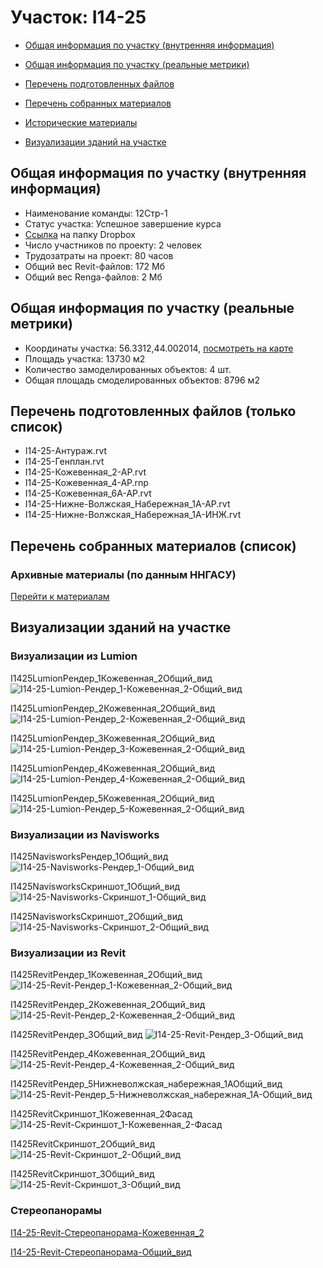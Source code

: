# Участок: I14-25

* [Общая информация по участку (внутренняя информация)](#Chapter1)

* [Общая информация по участку (реальные метрики)](#Chapter2)

* [Перечень подготовленных файлов](#Chapter3)

* [Перечень собранных материалов](#Chapter4)

* [Исторические материалы](#Chapter5)

* [Визуализации зданий на участке](#Chapter6)

## <a id="Chapter1"></a> Общая информация по участку (внутренняя информация)
+ Наименование команды: 12Стр-1
+ Статус участка: Успешное завершение курса
+ [Ссылка](https://www.dropbox.com/sh/wvvgv1nw1iqred9/AABvekjQgGlVSX3BNUcIDvhza/I14_25?dl=0) на папку Dropbox
+ Число участников по проекту: 2 человек
+ Трудозатраты на проект: 80 часов
+ Общий вес Revit-файлов: 172 Мб
+ Общий вес Renga-файлов: 2 Мб
## <a id="Chapter2"></a> Общая информация по участку (реальные метрики)
+ Координаты участка: 56.3312,44.002014, [посмотреть на карте](https://yandex.ru/maps/47/nizhny-novgorod/?ll=44.002014%2C56.3312&z=19)
+ Площадь участка: 13730 м2
+ Количество замоделированных объектов: 4 шт.
+ Общая площадь смоделированных объектов: 8796 м2
## <a id="Chapter3"></a> Перечень подготовленных файлов (только список)
+ I14-25-Антураж.rvt
+ I14-25-Генплан.rvt
+ I14-25-Кожевенная_2-АР.rvt
+ I14-25-Кожевенная_4-АР.rnp
+ I14-25-Кожевенная_6А-АР.rvt
+ I14-25-Нижне-Волжская_Набережная_1А-АР.rvt
+ I14-25-Нижне-Волжская_Набережная_1А-ИНЖ.rvt
## <a id="Chapter4"></a> Перечень собранных материалов (список)
### <a id="Chapter5"></a> Архивные материалы (по данным ННГАСУ)
[Перейти к материалам](/BuidingsInfo/640e0d44-d6b5-4380-8969-05d571d303db/About.md)
## <a id="Chapter6"></a> Визуализации зданий на участке
### Визуализации из Lumion
I1425LumionРендер_1Кожевенная_2Общий_вид
![I14-25-Lumion-Рендер_1-Кожевенная_2-Общий_вид](/Images/I14_25/I14-25-Lumion-Рендер_1-Кожевенная_2-Общий_вид_Compressed.jpg)

I1425LumionРендер_2Кожевенная_2Общий_вид
![I14-25-Lumion-Рендер_2-Кожевенная_2-Общий_вид](/Images/I14_25/I14-25-Lumion-Рендер_2-Кожевенная_2-Общий_вид_Compressed.jpg)

I1425LumionРендер_3Кожевенная_2Общий_вид
![I14-25-Lumion-Рендер_3-Кожевенная_2-Общий_вид](/Images/I14_25/I14-25-Lumion-Рендер_3-Кожевенная_2-Общий_вид_Compressed.jpg)

I1425LumionРендер_4Кожевенная_2Общий_вид
![I14-25-Lumion-Рендер_4-Кожевенная_2-Общий_вид](/Images/I14_25/I14-25-Lumion-Рендер_4-Кожевенная_2-Общий_вид_Compressed.jpg)

I1425LumionРендер_5Кожевенная_2Общий_вид
![I14-25-Lumion-Рендер_5-Кожевенная_2-Общий_вид](/Images/I14_25/I14-25-Lumion-Рендер_5-Кожевенная_2-Общий_вид_Compressed.jpg)

### Визуализации из Navisworks
I1425NavisworksРендер_1Общий_вид
![I14-25-Navisworks-Рендер_1-Общий_вид](/Images/I14_25/I14-25-Navisworks-Рендер_1-Общий_вид_Compressed.jpg)

I1425NavisworksСкриншот_1Общий_вид
![I14-25-Navisworks-Скриншот_1-Общий_вид](/Images/I14_25/I14-25-Navisworks-Скриншот_1-Общий_вид_Compressed.jpg)

I1425NavisworksСкриншот_2Общий_вид
![I14-25-Navisworks-Скриншот_2-Общий_вид](/Images/I14_25/I14-25-Navisworks-Скриншот_2-Общий_вид_Compressed.jpg)

### Визуализации из Revit
I1425RevitРендер_1Кожевенная_2Общий_вид
![I14-25-Revit-Рендер_1-Кожевенная_2-Общий_вид](/Images/I14_25/I14-25-Revit-Рендер_1-Кожевенная_2-Общий_вид_Compressed.jpg)

I1425RevitРендер_2Кожевенная_2Общий_вид
![I14-25-Revit-Рендер_2-Кожевенная_2-Общий_вид](/Images/I14_25/I14-25-Revit-Рендер_2-Кожевенная_2-Общий_вид_Compressed.jpg)

I1425RevitРендер_3Общий_вид
![I14-25-Revit-Рендер_3-Общий_вид](/Images/I14_25/I14-25-Revit-Рендер_3-Общий_вид_Compressed.jpg)

I1425RevitРендер_4Кожевенная_2Общий_вид
![I14-25-Revit-Рендер_4-Кожевенная_2-Общий_вид](/Images/I14_25/I14-25-Revit-Рендер_4-Кожевенная_2-Общий_вид_Compressed.jpg)

I1425RevitРендер_5Нижневолжская_набережная_1АОбщий_вид
![I14-25-Revit-Рендер_5-Нижневолжская_набережная_1А-Общий_вид](/Images/I14_25/I14-25-Revit-Рендер_5-Нижневолжская_набережная_1А-Общий_вид_Compressed.jpg)

I1425RevitСкриншот_1Кожевенная_2Фасад
![I14-25-Revit-Скриншот_1-Кожевенная_2-Фасад](/Images/I14_25/I14-25-Revit-Скриншот_1-Кожевенная_2-Фасад_Compressed.jpg)

I1425RevitСкриншот_2Общий_вид
![I14-25-Revit-Скриншот_2-Общий_вид](/Images/I14_25/I14-25-Revit-Скриншот_2-Общий_вид_Compressed.jpg)

I1425RevitСкриншот_3Общий_вид
![I14-25-Revit-Скриншот_3-Общий_вид](/Images/I14_25/I14-25-Revit-Скриншот_3-Общий_вид_Compressed.jpg)

### Стереопанорамы
[I14-25-Revit-Стереопанорама-Кожевенная_2](https://pano.autodesk.com/pano.html?url=jpgs/c6626fc6-c67e-4654-a4f3-d7da08b53116&version=2)

[I14-25-Revit-Стереопанорама-Общий_вид](https://pano.autodesk.com/pano.html?url=jpgs/a7312701-22f1-45e4-b818-52a0620c1f89&version=2)

